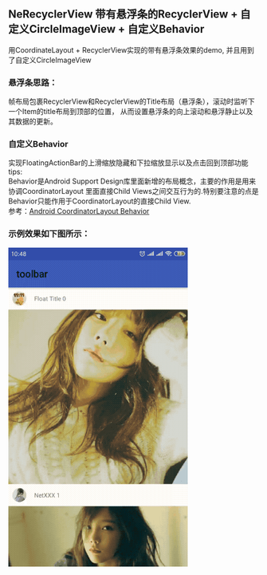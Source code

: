 ## NeRecyclerView 带有悬浮条的RecyclerView + 自定义CircleImageView + 自定义Behavior
用CoordinateLayout + RecyclerView实现的带有悬浮条效果的demo, 并且用到了自定义CircleImageView  
### 悬浮条思路：
帧布局包裹RecyclerView和RecyclerView的Title布局（悬浮条），滚动时监听下一个Item的title布局到顶部的位置，
从而设置悬浮条的向上滚动和悬浮静止以及其数据的更新。  

### 自定义Behavior
实现FloatingActionBar的上滑缩放隐藏和下拉缩放显示以及点击回到顶部功能   
tips:  
Behavior是Android Support Design库里面新增的布局概念，主要的作用是用来协调CoordinatorLayout
里面直接Child Views之间交互行为的.特别要注意的点是Behavior只能作用于CoordinatorLayout的直接Child View.  
参考：[Android CoordinatorLayout Behavior](https://www.jianshu.com/p/4ebb7bfa1228)
### 示例效果如下图所示：  
![image](https://github.com/tianyalu/NeRecyclerView/blob/master/show/show.gif)
